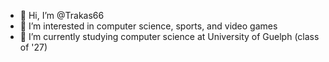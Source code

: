 - 👋 Hi, I’m @Trakas66
- 👀 I’m interested in computer science, sports, and video games
- 🌱 I’m currently studying computer science at University of Guelph (class of '27)
